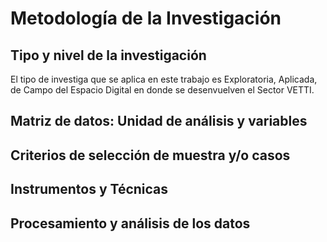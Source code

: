 # Metodología de la Investigación

## Tipo y nivel de la investigación
El tipo de investiga que se aplica en este trabajo es Exploratoria, Aplicada, de Campo del Espacio Digital en donde se desenvuelven el Sector VETTI.

## Matriz de datos: Unidad de análisis y variables

## Criterios de selección de muestra y/o casos

## Instrumentos y Técnicas

## Procesamiento y análisis de los datos

